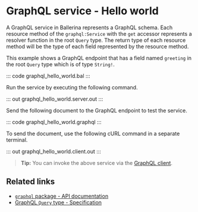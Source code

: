 # GraphQL service - Hello world

A GraphQL service in Ballerina represents a GraphQL schema. Each resource method of the `graphql:Service` with the `get` accessor represents a resolver function in the root `Query` type. The return type of each resource method will be the type of each field represented by the resource method.

This example shows a GraphQL endpoint that has a field named `greeting` in the root `Query` type which is of type `String!`.

::: code graphql_hello_world.bal :::

Run the service by executing the following command.

::: out graphql_hello_world.server.out :::

Send the following document to the GraphQL endpoint to test the service.

::: code graphql_hello_world.graphql :::

To send the document, use the following cURL command in a separate terminal.

::: out graphql_hello_world.client.out :::

>**Tip:** You can invoke the above service via the [GraphQL client](/learn/by-example/graphql-client-query-endpoint/).

## Related links
- [`graphql` package - API documentation](https://lib.ballerina.io/ballerina/graphql/latest)
- [GraphQL `Query` type - Specification](/spec/graphql/#311-the-query-type)
